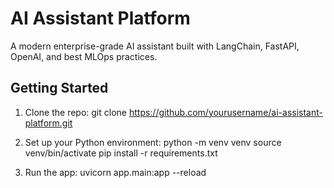 # AI Assistant Platform

A modern enterprise-grade AI assistant built with LangChain, FastAPI, OpenAI, and best MLOps practices.

## Getting Started

1. Clone the repo:
   git clone https://github.com/yourusername/ai-assistant-platform.git

2. Set up your Python environment:
   python -m venv venv
   source venv/bin/activate
   pip install -r requirements.txt

3. Run the app:
   uvicorn app.main:app --reload

